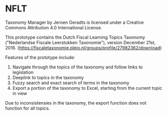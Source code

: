 # NFLT
Taxonomy Manager by Jeroen Geradts is licensed under a Creative Commons Attribution 4.0 International License.

This prototype contains the Dutch Fiscal Learning Topics Taxonomy ("Nederlandse Fiscale Leerstukken Taxonomie"), version December 21st, 2016. (https://fiscaletaxonomie.pleio.nl/groups/profile/27982362/download)

Features of the prototype include:

1. Navigate through the topics of the taxonomy and follow links to legislation
2. Deeplink to topics in the taxonomy
3. Fuzzy search and exact search of terms in the taxonomy
4. Export a portion of the taxonomy to Excel, starting from the current topic in view

Due to inconsistensies in the taxonomy, the export function does not function for all topics.
